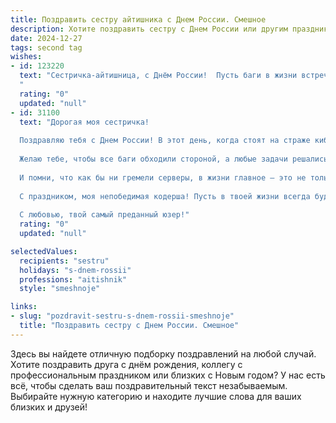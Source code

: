 ```yaml
---
title: Поздравить сестру айтишника с Днем России. Смешное
description: Хотите поздравить сестру с Днем России или другим праздником? Наш ИИ создаст незабываемое поздравление, а вы обязательно выделитесь среди других.  
date: 2024-12-27
tags: second tag
wishes:
- id: 123220
  text: "Сестричка-айтишница, с Днём России!  Пусть баги в жизни встречаются тебе так же редко, как хорошие скидки на топовые гаджеты, а производительность твоего счастья будет всегда на максимуме!  Желаю тебе стабильности, как в работе  хорошего Wi-Fi, и море позитива, который не потребует перезагрузки!
  "
  rating: "0"
  updated: "null"
- id: 31100
  text: "Дорогая моя сестричка!
  
  Поздравляю тебя с Днем России! В этот день, когда стоят на страже киберпространства и нас не оставляют в покое вирусы, как хорошо знать, что ты — айтишник! Ты словно супергерой в мире, где вместо суперсил у тебя — код и алгоритмы.
  
  Желаю тебе, чтобы все баги обходили стороной, а любые задачи решались одним «Ctrl + Z»! Пусть уровень доступа к счастью всегда будет «максимальный», а все твои проекты компилируются с легкостью и без ошибок.
  
  И помни, что как бы ни гремели серверы, в жизни главное — это не только правильные алгоритмы, но и хорошие отношения с родными и близкими. Так что постарайся собирать их так же успешно, как ты собираешь данные!
  
  С праздником, моя непобедимая кодерша! Пусть в твоей жизни всегда будет много «нолей» — и не только в счетах, но и в удаче!
  
  С любовью, твой самый преданный юзер!"
  rating: "0"
  updated: "null"

selectedValues:
  recipients: "sestru"
  holidays: "s-dnem-rossii"
  professions: "aitishnik"
  style: "smeshnoje"

links:
- slug: "pozdravit-sestru-s-dnem-rossii-smeshnoje"
  title: "Поздравить сестру с Днем России. Смешное"
---
```


Здесь вы найдете отличную подборку поздравлений на любой случай.
Хотите поздравить друга с днём рождения, коллегу с профессиональным праздником или близких с Новым годом? У нас есть всё, чтобы сделать ваш поздравительный текст незабываемым. Выбирайте нужную категорию и находите лучшие слова для ваших близких и друзей!
